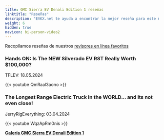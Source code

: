 ```yaml
---
title: GMC Sierra EV Denali Edition 1 reseñas
linktitle: "Reseñas"
description: "EVKX.net te ayuda a encontrar la mejor reseña para este modelo."
weight: 6
hidden: true
navicon: bi-person-video2
---
```

Recopilamos reseñas de nuestros [revisores en línea favoritos](../../../../../guides/evreviewers/)

<div class="container text-center shadow p-2 pe-4 mb-5 bg-body-tertiary rounded border">
<h3>Hands ON: Is The NEW Silverado EV RST Really Worth $100,000?</h3>
<p>TFLEV: 18.05.2024</p>

{{< youtube QmRaal3aono >}}

</div>
<div class="container text-center shadow p-2 pe-4 mb-5 bg-body-tertiary rounded border">
<h3>The Longest Range Electric Truck in the WORLD... and its not even close!</h3>
<p>JerryRigEverything: 03.04.2024</p>

{{< youtube WqzApRm0nis >}}

</div>
<div class="mt-3 mb-3">
<a href="../gallery/" class="text-decoration-none text-black">
<strong><i class="bi-arrow-left"></i>Galería  </strong>
</a>
<a href="../" class="text-decoration-none text-black float-end">
<strong>GMC Sierra EV Denali Edition 1 <i class="bi-arrow-right"></i></strong>
</a>
</div>
